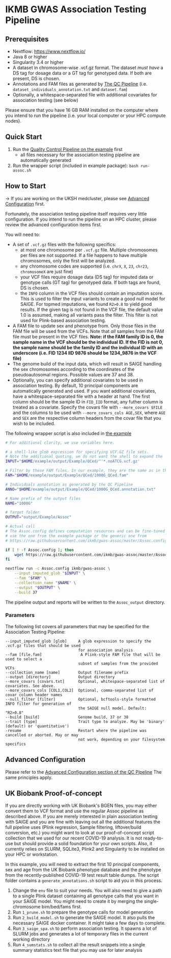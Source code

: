 # IKMB GWAS Association Testing Pipeline

## Prerequisites
- Nextflow: https://www.nextflow.io/
- Java 8 or higher
- Singularity 3.4 or higher
- A dataset in chromosome-wise .vcf.gz format. The dataset *must have* a DS tag for dosage data or a GT tag for genotyped data. If both are present, DS is chosen. 
- Annotations and FAM files as generated by [The QC Pipeline](https://github.com/ikmb/gwas-qc/) (i.e. `dataset_individuals_annotation.txt` and `dataset.fam`)
- Optionally, a whitespace-separated file with additional covariates for association testing (see below)

Please ensure that you have 16 GB RAM installed on the computer where you intend to run the pipeline (i.e. your local computer or your HPC compute nodes).

## Quick Start

1. Run the [Quality Control Pipeline on the example](https://github.com/ikmb/gwas-qc/blob/master/Readme.md#quick-start) first
    - all files necessary for the association testing pipeline are automatically generated
2. Run the wrapper script (included in example package): `bash run-assoc.sh`


## How to Start

→ If you are working on the UKSH medcluster, please see [Advanced Configuration](https://github.com/ikmb/gwas-qc/#uksh-medcluster-configuration) first.

Fortunately, the association testing pipeline itself requires very little configuration. If you intend to run the pipeline on an HPC cluster, please review the advanced configuration items first.

You will need to:
- A set of `.vcf.gz` files with the following specifics:
    - at most one chromosome per `.vcf.gz` file. Multiple chromosomes per files are not supported. If a file happens to have multiple chromosomes, only the first will be analyzed.
    - any chromosome codes are supported (i.e. `chrX`, `X`, `23`, `chr23`, `chromosomeX` are just fine)
    - your VCF files require dosage data (DS tag) for imputed data or genotype calls (GT tag) for genotyped data. If both tags are found, DS is chosen.
    - the `INFO` column in the VCF files should contain an imputation score. This is used to filter the input variants to create a good null model for SAIGE. For topmed imputations, we found `R2>0.8` to yield good results. If the given tag is not found in the VCF file, the default value 1.0 is assumed, making all variants pass the filter. This filter is not used for Plink-based association testing. 
- A FAM file to update sex and phenotype from. Only those files in the FAM file will be used from the VCFs. Note that *all* samples from the FAM file must be present in the VCF files. **Note: if the FAM family ID is 0, the sample name in the VCF should be the individual ID. If the FID is not 0, the sample name should be the family ID and the individual ID with an underscore (i.e. FID 1234 IID 9876 should be 1234_9876 in the VCF file)**
- The genome build of the input data, which will result in SAIGE handling the sex chromosomes according to the coordinates of the pseudoautosomal regions. Possible values are 37 and 38.
- Optionally, you can specify additional covariates to be used in association testing. By default, 10 principal components are automatically generated and used. If you want additional covariates, have a whitespace-separated file with a header at hand. The first column should be the sample ID in `FID_IID` format, any futher column is treated as a covariate. Specify the covars file with `--more_covars $FILE` and the columns to be used with `--more_covars_cols AGE,SEX`, where `AGE` and `SEX` are the respective column headers from the covar file that you wish to be included.

The following wrapper script is also included in [the example](https://github.com/ikmb/gwas-qc/blob/master/Readme.md#quick-start)
```bash
# For additional clarity, we use variables here.

# a shell-like glob expression for specifying VCF.GZ file sets.
# Note the additional quoting, we do not want the shell to expand the '*'
INPUT="$HOME/example/output/Example/QCed/"'*.noATCG.vcf.gz'

# Filter by these FAM files. In our example, they are the same as in the VCF
FAM="$HOME/example/output/Example/QCed/1000G_QCed.fam"

# Individuals annotation as generated by the QC Pipeline
ANNO="$HOME/example/output/Example/QCed/1000G_QCed.annotation.txt"

# Name prefix of the output files
NAME="1000G"

# Target folder
OUTPUT="output/Example/Assoc"

# Actual call
# The Assoc.config defines computation resources and can be fine-tuned if necessary. You can
# use the one from the example package or the generic one from 
# https://raw.githubusercontent.com/ikmb/gwas-assoc/master/Assoc.config

if [ ! -f Assoc.config ]; then
    wget https://raw.githubusercontent.com/ikmb/gwas-assoc/master/Assoc.config
fi

nextflow run -c Assoc.config ikmb/gwas-assoc \
    --input_imputed_glob "$INPUT" \
    --fam "$FAM" \
    --collection_name "$NAME" \
    --output "$OUTPUT" \
    --build 37
```

The pipeline output and reports will be written to the ```Assoc_output``` directory.

### Parameters

The following list covers all parameters that may be specified for the Association Testing Pipeline:

```
--input_imputed_glob [glob]     A glob expression to specify the .vcf.gz files that should be used
                                for association analysis
--fam [file.fam]                 A Plink-style FAM file that will be used to select a
                                subset of samples from the provided VCFs
--collection_name [name]        Output filename prefix
--output [directory]            Output directory
--more_covars [covars.txt]      Optional, whitespace-separated list of covariates. See above.
--more_covars_cols [COL1,COL2]  Optional, comma-separated list of covar column header names
--null_filter [filter]          Optional, bcftools-style formatted INFO filter for generation of
                                the SAIGE null model. Default: "R2>0.8"
--build [build]                 Genome build, 37 or 38
--trait [type]                  Trait type to analyze. May be 'binary' (default) or 'quantitative')
-resume                         Restart where the pipeline was cancelled or aborted. May or may
                                not work, depending on your filesystem specifics
```

## Advanced Configuration
Please refer to the [Advanced Configuration section of the QC Pipeline](https://github.com/ikmb/gwas-qc/#advanced-configuration) The same principles apply.

## UK Biobank Proof-of-concept
If you are directly working with UK Biobank's BGEN files, you may either convert them to VCF format and use the regular Assoc pipeline as described above. If you are merely interested in plain association testing with SAIGE and you are fine with leaving out all the additional features the full pipeline uses (Plink regression, Sample filtering, liftover/build conversion, etc.) you might want to look at our proof-of-concept script collection that we used for our recent COVID-19 analysis. It is not ready-to-use but should provide a solid foundation for your own scripts. Also, it currently relies on SLURM, SQLite3, Plink2 and Singularity to be installed on your HPC or workstation.

In this example, you will need to extract the first 10 principal components, sex and age from the UK Biobank phenotype database and the phenotype from the recently-published COVID-19 test result table dumps. The script folder contains a `generate_annotations.sh` script to aid you in this process.

1. Change the `env` file to suit your needs. You will also need to give a path to a single Plink dataset containing all genotype calls that you want in your SAIGE model. You might need to create it by merging the single-chromosome bim/bed/fams first.
2. Run `1_prune.sh` to prepare the genotype calls for model generation
3. Run `2_build_model.sh` to generate the SAIGE model. It also pulls the necessary SAIGE docker container. It might take a few days to complete.
4. Run `3_saige_spa.sh` to perform association testing. It spawns a lot of SLURM jobs and generates a lot of temporary files in the current working directory
5. Run `4_sumstats.sh` to collect all the result snippets into a single summary statistics text file that you may use for later analysis


